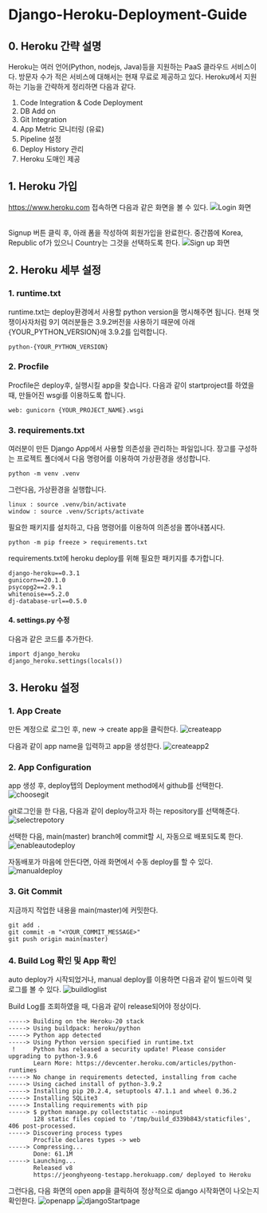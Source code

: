 # Django-Heroku-Deployment-Guide

## 0. Heroku 간략 설명

Heroku는 여러 언어(Python, nodejs, Java)등을 지원하는 PaaS 클라우드 서비스이다. 방문자 수가 적은 서비스에 대해서는 현재 무료로 제공하고 있다.
Heroku에서 지원하는 기능을 간략하게 정리하면 다음과 같다.

1. Code Integration & Code Deployment
2. DB Add on
3. Git Integration
4. App Metric 모니터링 (유료)
5. Pipeline 설정
6. Deploy History 관리
7. Heroku 도매인 제공

## 1. Heroku 가입

https://www.heroku.com 접속하면 다음과 같은 화면을 볼 수 있다.
![Login 화면](./resource/login.png)
<br/><br/>

Signup 버튼 클릭 후, 아래 폼을 작성하여 회원가입을 완료한다.
중간쯤에 Korea, Republic of가 있으니 Country는 그것을 선택하도록 한다.
![Sign up 화면](./resource/signup.png)

## 2. Heroku 세부 설정

### 1. runtime.txt

runtime.txt는 deploy환경에서 사용할 python version을 명시해주면 됩니다.
현재 멋쟁이사자처럼 9기 여러분들은 3.9.2버전을 사용하기 때문에 아래 {YOUR_PYTHON_VERSION}애 3.9.2를 입력합니다.

```
python-{YOUR_PYTHON_VERSION}
```

### 2. Procfile

Procfile은 deploy후, 실행시킬 app을 찾습니다. 다음과 같이 startproject를 하였을 때, 만들어진 wsgi를 이용하도록 합니다.
```
web: gunicorn {YOUR_PROJECT_NAME}.wsgi
```

### 3. requirements.txt

여러분이 만든 Django App에서 사용할 의존성을 관리하는 파일입니다. 장고를 구성하는 프로젝트 폴더에서 다음 명령어를 이용하여 가상환경을 생성합니다.

```
python -m venv .venv
```

그런다음, 가상환경을 실행합니다.

```
linux : source .venv/bin/activate
window : source .venv/Scripts/activate
```

필요한 패키지를 설치하고, 다음 명령어를 이용하여 의존성을 뽑아내봅시다.

```
python -m pip freeze > requirements.txt
```

requirements.txt에 heroku deploy를 위해 필요한 패키지를 추가합니다.

```
django-heroku==0.3.1
gunicorn==20.1.0
psycopg2==2.9.1
whitenoise==5.2.0
dj-database-url==0.5.0
```

#### 4. settings.py 수정

다음과 같은 코드를 추가한다.

```
import django_heroku
django_heroku.settings(locals())
```

## 3. Heroku 설정

### 1. App Create

만든 계정으로 로그인 후, new -> create app을 클릭한다.
![createapp](./resource/createapp.png)

다음과 같이 app name을 입력하고 app을 생성한다.
![createapp2](./resource/createapp2.png)

### 2. App Configuration

app 생성 후, deploy탭의 Deployment method에서 github를 선택한다.
![choosegit](./resource/choosegit.png)

git로그인을 한 다음, 다음과 같이 deploy하고자 하는 repository를 선택해준다.
![selectrepotory](./resource/selectrepo.png)

선택한 다음, main(master) branch에 commit할 시, 자동으로 배포되도록 한다.
![enableautodeploy](./resource/enableautodeploy.png)

자동배포가 마음에 안든다면, 아래 화면에서 수동 deploy를 할 수 있다.
![manualdeploy](./resource/usemanualdeploy.png)

### 3. Git Commit

지금까지 작업한 내용을 main(master)에 커밋한다.

```
git add .
git commit -m "<YOUR_COMMIT_MESSAGE>"
git push origin main(master)
```

### 4. Build Log 확인 및 App 확인

auto deploy가 시작되었거나, manual deploy를 이용하면 다음과 같이 빌드이력 및 로그를 볼 수 있다.
![buildloglist](./resource/buildlog.png)

Build Log를 조회하였을 때, 다음과 같이 release되어야 정상이다.

```
-----> Building on the Heroku-20 stack
-----> Using buildpack: heroku/python
-----> Python app detected
-----> Using Python version specified in runtime.txt
 !     Python has released a security update! Please consider upgrading to python-3.9.6
       Learn More: https://devcenter.heroku.com/articles/python-runtimes
-----> No change in requirements detected, installing from cache
-----> Using cached install of python-3.9.2
-----> Installing pip 20.2.4, setuptools 47.1.1 and wheel 0.36.2
-----> Installing SQLite3
-----> Installing requirements with pip
-----> $ python manage.py collectstatic --noinput
       128 static files copied to '/tmp/build_d339b843/staticfiles', 406 post-processed.
-----> Discovering process types
       Procfile declares types -> web
-----> Compressing...
       Done: 61.1M
-----> Launching...
       Released v8
       https://jeonghyeong-testapp.herokuapp.com/ deployed to Heroku
```

그런다음, 다음 화면의 open app을 클릭하여 정상적으로 django 시작화면이 나오는지 확인한다.
![openapp](./resource/openapp.png)
![djangoStartpage](./resource/startpage.png)
